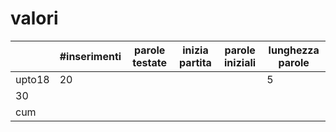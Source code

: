 # valori

|        | #inserimenti | parole testate | inizia partita | parole iniziali | lunghezza parole |
|--------|--------------|----------------|----------------|-----------------|------------------|
| upto18 |          20  |                |                |                 | 5                |
|30      |              |                |                |                 |                  |
|cum     |              |                |                |                 |                  |
